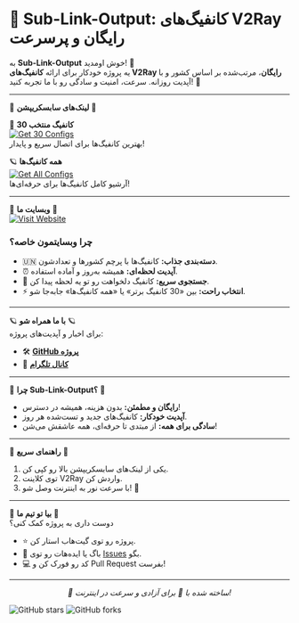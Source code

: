 # 🌌 Sub-Link-Output: کانفیگ‌های V2Ray رایگان و پرسرعت  

به **Sub-Link-Output** خوش اومدید! 🎉  
یه پروژه خودکار برای ارائه **کانفیگ‌های V2Ray رایگان**، مرتب‌شده بر اساس کشور و با آپدیت روزانه. سرعت، امنیت و سادگی رو با ما تجربه کنید! 💫  

---

🌟 **لینک‌های سابسکریپشن** 🌟  

💎 **30 کانفیگ منتخب**  
[![Get 30 Configs](https://img.shields.io/badge/Get%2030%20Configs-00d4ff?style=for-the-badge&logo=rocket)](https://raw.githubusercontent.com/v2rayCrow/Sub-Link-Output/main/sub.txt#v2sourceSUB)  
بهترین کانفیگ‌ها برای اتصال سریع و پایدار!  

🪐 **همه کانفیگ‌ها**  
[![Get All Configs](https://img.shields.io/badge/Get%20All%20Configs-8a2be2?style=for-the-badge&logo=cloud)](https://raw.githubusercontent.com/v2rayCrow/Sub-Link-Output/main/all.txt#v2sourceALL)  
آرشیو کامل کانفیگ‌ها برای حرفه‌ای‌ها!  

---

🌈 **وبسایت ما** 🌈  
[![Visit Website](https://img.shields.io/badge/Visit%20Website-SubLinkSite-39ff14?style=for-the-badge&logo=globe)](https://v2raycrow.github.io/Sub-Link-Site)  

### چرا وبسایتمون خاصه؟  
- 🇺🇳 **دسته‌بندی جذاب:** کانفیگ‌ها با پرچم کشورها و تعدادشون.  
- ⏰ **آپدیت لحظه‌ای:** همیشه به‌روز و آماده استفاده.  
- 🔎 **جستجوی سریع:** کانفیگ دلخواهت رو تو یه لحظه پیدا کن.  
- ⚡ **انتخاب راحت:** بین «30 کانفیگ برتر» یا «همه کانفیگ‌ها» جابه‌جا شو.  

---

🪐 **با ما همراه شو** 🪐  
برای اخبار و آپدیت‌های پروژه:  
- 🛠 [**GitHub پروژه**](https://github.com/v2rayCrow/Sub-Link-Output)  
- 📢 [**کانال تلگرام**](https://t.me/v2source)  

---

🌟 **چرا Sub-Link-Output؟** 🌟  
- **رایگان و مطمئن:** بدون هزینه، همیشه در دسترس!  
- **آپدیت خودکار:** کانفیگ‌های جدید و تست‌شده هر روز.  
- **سادگی برای همه:** از مبتدی تا حرفه‌ای، همه عاشقش می‌شن!  

---

💫 **راهنمای سریع** 💫  
1. یکی از لینک‌های سابسکریپشن بالا رو کپی کن.  
2. توی کلاینت V2Ray واردش کن.  
3. با سرعت نور به اینترنت وصل شو! 🚀  

---

🌈 **بیا تو تیم ما** 🌈  
دوست داری به پروژه کمک کنی؟  
- ⭐ پروژه رو توی گیت‌هاب استار کن.  
- 🐛 باگ یا ایده‌هات رو توی [Issues](https://github.com/v2rayCrow/Sub-Link-Output/issues) بگو.  
- 💻 کد رو فورک کن و Pull Request بفرست!  

---

<p align="center">
  <i>🌌 ساخته شده با 💜 برای آزادی و سرعت در اینترنت!</i>
</p>

![GitHub stars](https://img.shields.io/github/stars/v2rayCrow/Sub-Link-Output?style=social)
![GitHub forks](https://img.shields.io/github/forks/v2rayCrow/Sub-Link-Output?style=social)
